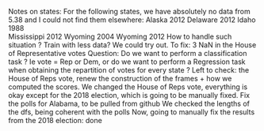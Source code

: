 Notes on states: 
For the following states, we have absolutely no data from 5.38 and I could not find them elsewhere: 
Alaska 2012 
Delaware 2012 
Idaho 1988  
Mississippi 2012 
Wyoming 2004 
Wyoming 2012 
How to handle such situation ? Train with less data? We could try out.
To fix: 3 NaN in the House of Representative votes
Question: Do we want to perform a classification task ? Ie vote = Rep or Dem, or do we want to perform 
a Regression task when obtaining the repartition of votes for every state ? 
Left to check: the House of Reps vote, renew the construction of the frames + how we computed the scores.
We changed the House of Reps vote, everything is okay except for the 2018 election, which is going to be manually fixed.
Fix the polls for Alabama, to be pulled from github
We checked the lengths of the dfs, being coherent with the polls
Now, going to manually fix the results from the 2018 election: done